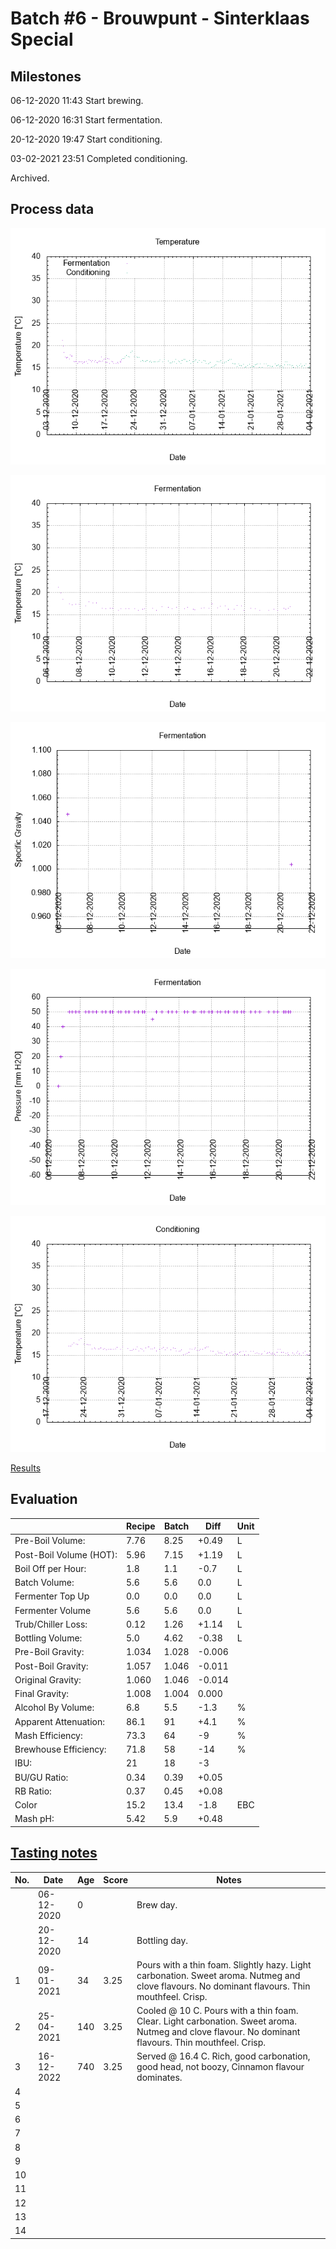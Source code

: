 # Batch #6 - Brouwpunt - Sinterklaas Special

## Milestones

06-12-2020 11:43 Start brewing.

06-12-2020 16:31 Start fermentation.

20-12-2020 19:47 Start conditioning.

03-02-2021 23:51 Completed conditioning.

Archived.

## Process data

![temperature](temperature.png)

![fermentation](fermentation.png)

![specific gravity](gravity.png)

![pressure](pressure.png)

![conditioning](conditioning.png)

[Results](./Batch_6_Brouwpunt_Sinterklaas_Special_results.pdf)

## Evaluation

|                         | Recipe | Batch | Diff   | Unit |
|-------------------------|--------|-------|--------|------|
| Pre-Boil Volume:        | 7.76   | 8.25  | +0.49  | L    |
| Post-Boil Volume (HOT): | 5.96   | 7.15  | +1.19  | L    |
| Boil Off per Hour:      | 1.8    | 1.1   | -0.7   | L    |
| Batch Volume:           | 5.6    | 5.6   | 0.0    | L    |
| Fermenter Top Up        | 0.0    | 0.0   | 0.0    | L    |
| Fermenter Volume        | 5.6    | 5.6   | 0.0    | L    |
| Trub/Chiller Loss:      | 0.12   | 1.26  | +1.14  | L    |
| Bottling Volume:        | 5.0    | 4.62  | -0.38  | L    |
| Pre-Boil Gravity:       | 1.034  | 1.028 | -0.006 |      |
| Post-Boil Gravity:      | 1.057  | 1.046 | -0.011 |      |
| Original Gravity:       | 1.060  | 1.046 | -0.014 |      |
| Final Gravity:          | 1.008  | 1.004 | 0.000  |      |
| Alcohol By Volume:      | 6.8    | 5.5   | -1.3   | %    |
| Apparent Attenuation:   | 86.1   | 91    | +4.1   | %    |
| Mash Efficiency:        | 73.3   | 64    | -9     | %    |
| Brewhouse Efficiency:   | 71.8   | 58    | -14    | %    |
| IBU:                    | 21     | 18    | -3     |      |
| BU/GU Ratio:            | 0.34   | 0.39  | +0.05  |      |
| RB Ratio:               | 0.37   | 0.45  | +0.08  |      |
| Color                   | 15.2   | 13.4  | -1.8   | EBC  |
| Mash pH:                | 5.42   | 5.9   | +0.48  |      |

## [Tasting notes](./Batch_6_Brouwpunt_Sinterklaas_Special_BJCP_Scoresheet.pdf)

| No. | Date       | Age | Score | Notes |
|-----|------------|-----|-------|-------|
|     | 06-12-2020 |   0 |       | Brew day. |
|     | 20-12-2020 |  14 |       | Bottling day. |
|   1 | 09-01-2021 |  34 |  3.25 | Pours with a thin foam. Slightly hazy. Light carbonation. Sweet aroma. Nutmeg and clove flavours. No dominant flavours. Thin mouthfeel. Crisp. |
|   2 | 25-04-2021 | 140 |  3.25 | Cooled @ 10 C. Pours with a thin foam. Clear. Light carbonation. Sweet aroma. Nutmeg and clove flavour. No dominant flavours. Thin mouthfeel. Crisp. |
|   3 | 16-12-2022 | 740 |  3.25 | Served @ 16.4 C. Rich, good carbonation, good head, not boozy, Cinnamon flavour dominates. |
|   4 |            |     |       |  |
|   5 |            |     |       |  |
|   6 |            |     |       |  |
|   7 |            |     |       |  |
|   8 |            |     |       |  |
|   9 |            |     |       |  |
|  10 |            |     |       |  |
|  11 |            |     |       |  |
|  12 |            |     |       |  |
|  13 |            |     |       |  |
|  14 |            |     |       |  |
